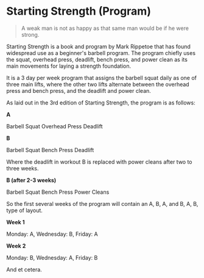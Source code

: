 Starting Strength (Program) 
============

> A weak man is not as happy as that same man would be if he were strong.

Starting Strength is a book and program by Mark Rippetoe that has found widespread use as a beginner's barbell program. The program chiefly uses the squat, overhead press, deadlift, bench press, and power clean as its main movements for laying a strength foundation. 

It is a 3 day per week program that assigns the barbell squat daily as one of three main lifts, where the other two lifts alternate between the overhead press and bench press, and the deadlift and power clean. 

As laid out in the 3rd edition of Starting Strength, the program is as follows:

**A**

Barbell Squat
Overhead Press
Deadlift 

**B**

Barbell Squat
Bench Press
Deadlift

Where the deadlift in workout B is replaced with power cleans after two to three weeks. 

**B (after 2-3 weeks)**

Barbell Squat
Bench Press
Power Cleans

So the first several weeks of the program will contain an A, B, A, and B, A, B, type of layout. 

**Week 1**

Monday: A, Wednesday: B, Friday: A

**Week 2**

Monday: B, Wednesday: A, Friday: B

And et cetera. 




